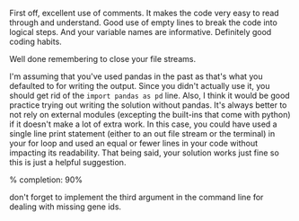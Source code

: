 First off, excellent use of comments. It makes the code very easy to read through and understand. Good use of empty lines to break the code into logical steps. And your variable names are informative. Definitely good coding habits.

Well done remembering to close your file streams.

I'm assuming that you've used pandas in the past as that's what you defaulted to for writing the output. Since you didn't actually use it, you  should get rid of the `import pandas as pd` line. Also, I think it would be good practice trying out writing the solution without pandas. It's always better to not rely on external modules (excepting the built-ins that come with python) if it doesn't make a lot of extra work. In this case, you could have used a single line print statement (either to an out file stream or the terminal) in your for loop and used an equal or fewer lines in your code without impacting its readability. That being said, your solution works just fine so this is just a helpful suggestion.

% completion: 90%

don't forget to implement the third argument in the command line for dealing with missing gene ids.